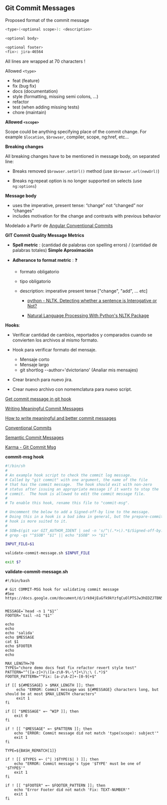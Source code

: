 ## Git Commit Messages

Proposed format of the commit message

```bash
<type>(<optional scope>): <description>

<optional body>

<optional footer>
<fix>: jira-46564
```

All lines are wrapped at 70 characters !

Allowed `<type>`

- feat (feature)
- fix (bug fix)
- docs (documentation)
- style (formatting, missing semi colons, …)
- refactor
- test (when adding missing tests)
- chore (maintain)

**Allowed `<scope>`**

Scope could be anything specifying place of the commit change. For example `$location`, `$browser`, compiler, scope, ng:href, etc...

**Breaking changes**

All breaking changes have to be mentioned in message body, on separated line:

- Breaks removed `$browser.setUrl()` method (use `$browser.url(newUrl)`)

- Breaks ng:repeat option is no longer supported on selects (use `ng:options`)

**Message body**
- uses the imperative, present tense: “change” not “changed” nor “changes”
- includes motivation for the change and contrasts with previous behavior



Modelado a Partir de [Angular Conventional Commits](https://www.conventionalcommits.org/en/v1.0.0-beta.4/)

**GIT Commit Quality Message Metrics**

- **Spell metric** : (cantidad de palabras con spelling errors) / (cantidad de palabras totales) **Simple Aproximación**

- **Adherance to format metric** : ❓
  - formato obligatorio
  - tipo obligatorio
  - description: imperative present tense ["change", "add", ... etc]
    
    - [python - NLTK. Detecting whether a sentence is Interogative or Not?](https://stackoverflow.com/questions/49100615/nltk-detecting-whether-a-sentence-is-interogative-or-not/50583762)
    
    - [Natural Language Processing With Python's NLTK Package](https://realpython.com/nltk-nlp-python/)

**Hooks**:

- Verificar cantidad de cambios, reportados y comparados cuando se convierten los archivos al mismo formato.

- Hook para verificar formato del mensaje.
  - Mensaje corto 
  - Mensaje largo
  - git shortlog --author='dvictoriano' (Analiar mis mensajes)

- Crear branch para nuevo jira.
- Crear nuevo archivo con nomemclatura para nuevo script.

[Get commit message in git hook](https://stackoverflow.com/questions/5393178/get-commit-message-in-git-hook)

[Writing Meaningful Commit Messages](https://reflectoring.io/meaningful-commit-messages/)

[How to write meaningful and better commit messages](https://dev.to/rubiin/how-to-write-meaningful-and-better-commit-messages-2d84)

[Conventional Commits](https://www.conventionalcommits.org/en/v1.0.0/)

[Semantic Commit Messages](https://sparkbox.com/foundry/semantic_commit_messages)

[Karma - Git Commit Msg](http://karma-runner.github.io/6.3/dev/git-commit-msg.html)

**commit-msg hook**

```bash
#!/bin/sh
#
# An example hook script to check the commit log message.
# Called by "git commit" with one argument, the name of the file
# that has the commit message.  The hook should exit with non-zero
# status after issuing an appropriate message if it wants to stop the
# commit.  The hook is allowed to edit the commit message file.
#
# To enable this hook, rename this file to "commit-msg".

# Uncomment the below to add a Signed-off-by line to the message.
# Doing this in a hook is a bad idea in general, but the prepare-commit-msg
# hook is more suited to it.
#
# SOB=$(git var GIT_AUTHOR_IDENT | sed -n 's/^\(.*>\).*$/Signed-off-by: \1/p')
# grep -qs "^$SOB" "$1" || echo "$SOB" >> "$1"

INPUT_FILE=$1

validate-commit-message.sh $INPUT_FILE

exit $?
```

**validate-commit-message.sh**
```
#!/bin/bash

# Git COMMIT-MSG hook for validating commit message
#See https://docs.google.com/document/d/1rk04jEuGfk9kYzfqCuOlPTSJw3hEDZJTBN5E5f1SALo/edit


MESSAGE=`head -n 1 "$1"`
FOOTER=`tail -n1 "$1"`

echo 
echo 
echo 'salida'
echo $MESSAGE
cat $1
echo $FOOTER
echo
echo

MAX_LENGTH=70
TYPES="chore demo docs feat fix refactor revert style test"
PATTERN="^([a-z]+)\([a-z\0-9\-\*]+\)\:\ (.*)$"
FOOTER_PATTERN="^Fix: [a-z\A-Z]+-[0-9]+$"

if [[ ${#MESSAGE} > $MAX_LENGTH ]]; then
     echo "ERROR: Commit message was ${#MESSAGE} characters long, but should be at most $MAX_LENGTH characters"
     exit 1
fi

if [[ "$MESSAGE" =~ ^WIP ]]; then
    exit 0
fi

if ! [[ "$MESSAGE" =~ $PATTERN ]]; then
    echo "ERROR: Commit message did not match 'type(scope): subject'"
    exit 1
fi

TYPE=${BASH_REMATCH[1]}

if ! [[ $TYPES =~ (^| )$TYPE($| ) ]]; then
    echo "ERROR: Commit message's type '$TYPE' must be one of '$TYPES'"
    exit 1
fi

if ! [[ "$FOOTER" =~ $FOOTER_PATTERN ]]; then
    echo "Error Footer did not match 'Fix: TEXT-NUMBER'"
    exit 1
fi
```
